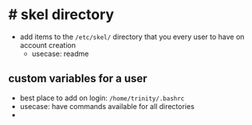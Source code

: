 # # skel directory
- add items to the `/etc/skel/` directory that you every user to have on account creation
	- usecase: readme 

## custom variables for a user 
- best place to add on login: `/home/trinity/.bashrc`
- usecase: have commands available for all directories
- 